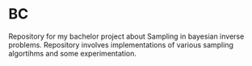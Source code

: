 # BC
Repository for my bachelor project about Sampling in bayesian inverse problems. Repository involves implementations of various sampling algortihms and some experimentation.
